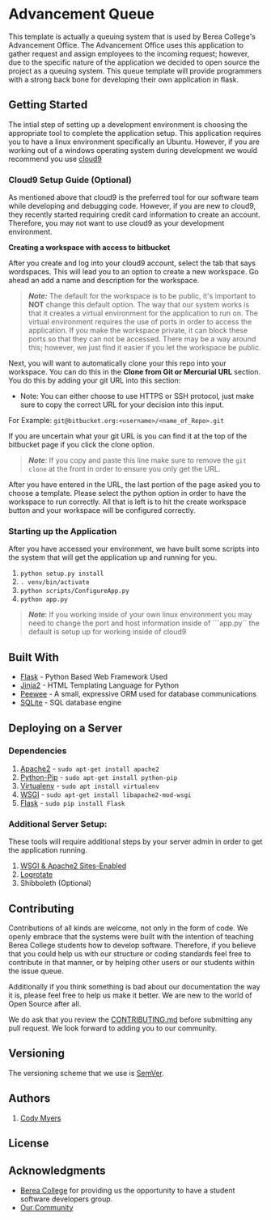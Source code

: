 # Advancement Queue 

This template is actually a queuing system that is used by Berea College's Advancement Office. The Advancement Office uses this application to gather request and assign employees to the incoming request; however, due to the specific nature of the application we decided to open source the project as a queuing system. This queue template will provide programmers with a strong back bone for developing their own application in flask.  

## Getting Started
The intial step of setting up a development environment is choosing the appropriate tool to complete the application setup.
This application requires you to have a linux environment specifically an Ubuntu.
However, if you are working out of a windows operating system during development we would recommend you use [cloud9](https://c9.io/)

### Cloud9 Setup Guide (Optional)
As mentioned above that cloud9 is the preferred tool for our software team while developing and debugging code. However, if you are new to cloud9, they recently started requiring credit card information to create an account. Therefore, you may not want to use cloud9 as your development environment. 

**Creating a workspace with access to bitbucket**

After you create and log into your cloud9 account, select the tab that says wordspaces. This will lead you to an option to create a new workspace. Go ahead an add a name and description for the workspace.

>***Note:***
The default for the workspace is to be public, it's important to **NOT** change this default option. The way that our system works is that it creates a virtual environment for the application to run on. The virtual environment requires the use of ports in order to access the application. If you make the workspace private, it can block these ports so that they can not be accessed. There may be a way around this; however, we just find it easier if you let the workspace be public.

Next, you will want to automatically clone your this repo into your workspace. You can do this in the **Clone from Git or Mercurial URL** section.
You do this by adding your git URL into this section:
* Note: You can either choose to use HTTPS or SSH protocol, just make sure to copy the correct URL for your decision into this input. 


For Example:
``git@bitbucket.org:<username>/<name_of_Repo>.git``

If you are uncertain what your git URL is you can find it at the top of the bitbucket page if you click the clone option.
>***Note***: If you copy and paste this line make sure to remove the ```git clone``` at the front in order to ensure you only get the URL.

After you have entered in the URL, the last portion of the page asked you to choose a template. Please select the python option in order to have the workspace to run correctly. 
All that is left is to hit the create workspace button and your workspace will be configured correctly.

### Starting up the Application

After you have accessed your environment, we have built some scripts into the system that will get the application up and running for you. 

1. ```python setup.py install```
2. ```. venv/bin/activate```
3. ```python scripts/ConfigureApp.py```
4. ```python app.py```

>***Note***: If you working inside of your own linux environment you may need to change the port and host information inside of ```app.py`` the default is setup up for working inside of cloud9

## Built With

* [Flask](http://flask.pocoo.org/docs/0.11/)  - Python Based Web Framework Used
* [Jinja2](http://jinja.pocoo.org/docs/dev/) - HTML Templating Language for Python
* [Peewee](http://docs.peewee-orm.com/en/latest/index.html) - A small, expressive ORM used for database communications
* [SQLite](https://sqlite.org/) - SQL database engine

## Deploying on a Server
### Dependencies
1. [Apache2](https://help.ubuntu.com/lts/serverguide/httpd.html) - `sudo apt-get install apache2`
2. [Python-Pip](https://pip.pypa.io/en/stable/) - `sudo apt-get install python-pip`
3. [Virtualenv](https://virtualenv.pypa.io/en/stable) - `sudo apt install virtualenv`
4. [WSGI](http://flask.pocoo.org/docs/0.11/deploying/mod_wsgi/) - `sudo apt-get install libapache2-mod-wsgi`
5. [Flask](http://flask.pocoo.org/docs/0.11/) - `sudo pip install Flask`

### Additional Server Setup:
These tools will require additional steps by your server admin in order to get the application running. 

1. [WSGI & Apache2 Sites-Enabled](http://flask.pocoo.org/docs/0.12/deploying/mod_wsgi/#installing-mod-wsgi)
2. [Logrotate](https://docs.google.com/document/d/1xtV__kmA8p0uTg_4TtbzYYLtqX5eZGckotQSmAvuCVA/edit?usp=sharing)
3. Shibboleth (Optional)

## Contributing
Contributions of all kinds are welcome, not only in the form of code. We openly
embrace that the systems were built with the intention of teaching Berea College 
students how to develop software. Therefore, if you believe that you could help 
us with our structure or coding standards feel free to contribute in that manner,
or by helping other users or our students within the issue queue. 

Additionally if you think something is bad about our documentation the way it is,
please feel free to help us make it better. We are new to the world of Open Source
after all. 

We do ask that you review the [CONTRIBUTING.md](CONTRIBUTING.md) before submitting
any pull request. We look forward to adding you to our community.

## Versioning
The versioning scheme that we use is [SemVer](http://semver.org/).

## Authors
1. [Cody Myers](http://github.com/myersCody)


## License

## Acknowledgments
* [Berea College](https://www.berea.edu/) for providing us the opportunity to have a student software developers group.
* [Our Community](CONTRIBUTORS.md) 
